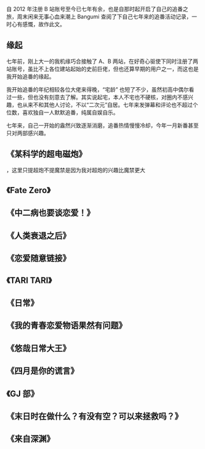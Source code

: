 [pixiv: 72479757]: # 'https://i.loli.net/2019/03/17/5c8df93f55cbd.jpg'

自 2012 年注册 B 站账号至今已七年有余，也是自那时起开启了自己的追番之旅，周末闲来无事心血来潮上 Bangumi 查阅了下自己七年来的追番活动记录，一时心有感慨，故作此文。

## 缘起

七年前，刚上大一的我机缘巧合接触了 A、B 两站，在好奇心驱使下同时注册了两站账号，虽比不上各位建站起始的史前巨佬，但也还算早期的用户之一，而这也是我开始追番的缘起。

我开始追番的年纪相较各位大佬来得晚，“宅龄” 也短了不少，虽然初高中偶尔看过一些，但也没有刻意去了解。其实说起宅，本人不宅也不硬核，对圈内不感兴趣，也从来不和其他人讨论，不以“二次元”自居。七年来发弹幕和评论也不超过个位数，喜欢独自一人默默追番，纯属自娱自乐。

七年来，自己一开始的盎然兴致逐渐消磨，追番热情慢慢冷却，今年一月新番甚至只对两部感兴趣。

## 《某科学的超电磁炮》

，这里只提超炮不提魔禁是因为我对超炮的兴趣比魔禁更大

## 《Fate Zero》

## 《中二病也要谈恋爱！》

## 《人类衰退之后》

## 《恋爱随意链接》

## 《TARI TARI》

## 《日常》

## 《我的青春恋爱物语果然有问题》

## 《悠哉日常大王》

## 《四月是你的谎言》

## 《GJ 部》

## 《末日时在做什么？有没有空？可以来拯救吗？》

## 《来自深渊》
